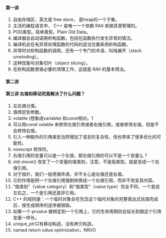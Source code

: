 #### 第一讲
1. 自由存储区，英文是 free store， 是heap的一个子集。
1. 主流的编程语言中， C++ 是唯一一个依赖 RAII 来做资源管理的。
1. POD类型。简单类型，Plain Old Data。
1. 编译器会自动调用析构函数，包括在函数执行发生异常的情况。
1. 编译机会在有异常处理函数的代码的适当位置条用析构函数。
1. 异常时对析构函数的调用，还有一个专门的术语，叫栈展开（stack unwinding）。
1. 这种现象叫对象切片（object slicing）。
1. 在析构函数里做必要的清理工作，这就是 RAII 的基本用法。

#### 第二讲

#### 第三讲 右值和移动究竟解决了什么问题？
1. 左右值分类。
1. 值绑定到参数。
1. volatile (想象成variable) 和const相对。1
1. 可以用const volatile 来修饰左值引用或者右值引用，或者修饰左值，但是不会修饰右值。
1. 引入一种额外的引用类型当然增加了语言的复杂性，但也带来了很多优化的可能性。
1. noexcept 修饰符。
1. 右值引用的变量可以是一个左值，那右值引用的可以不是一个变量么？
1. std::move() 改变了一个变量的值类别，注意，不是指类型。就是变成一个右值引用。
1. 对于指针，我们一般用值传递，并不关心是左值还是右值。
1. 它的作用是把一个左值引用强制转换成一个右值引用，而并不改变其内容。
1. “值类别”（value category）和“值类型”（value type）完全不同，一个是说左右之，一个是引用还是非引用。
1. C++ 的规则是：一个临时对象会在包含这个临时对象的完整表达式估值完成后、按生成顺序的逆序被销毁。
1. 如果一个 prvalue 被绑定到一个引用上，它的生命周期则会延长到跟这个引用变量一样长。
1. unique_ptr只有移动构造，没有拷贝构造。
1. named return value optimization，NRVO
